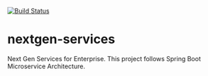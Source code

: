 [![Build Status](https://travis-ci.org/prithwish24/nextgen-services.svg?branch=master)](https://travis-ci.org/prithwish24/nextgen-services)

# nextgen-services
Next Gen Services for Enterprise. This project follows Spring Boot Microservice Architecture.
